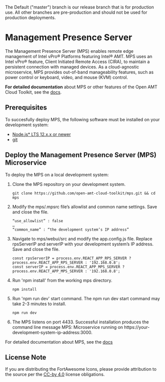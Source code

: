 
The Default ("master") branch is our release branch that is for production use.  All other branches are pre-production and should not be used for production deployments.

# Management Presence Server

The Management Presence Server (MPS) enables remote edge management of Intel vPro® Platforms featuring Intel® AMT.  MPS uses an Intel vPro® feature, Client Initiated Remote Access (CIRA), to maintain a persistent connection with managed devices. As a cloud-agnostic microservice, MPS provides out-of-band manageability features, such as power control or keyboard, video, and mouse (KVM) control.

**For detailed documentation** about MPS or other features of the Open AMT Cloud Toolkit, see the [docs](https://open-amt-cloud-toolkit.github.io/mps/).

## Prerequisites

To succesfully deploy MPS, the following software must be installed on your development system:

- [Node.js* LTS 12.x.x or newer](https://nodejs.org/en/)
- [git](https://git-scm.com/downloads)


## Deploy the Management Presence Server (MPS) Microservice

To deploy the MPS on a local development system: 

1. Clone the MPS repository on your development system.
    ```
    git clone https://github.com/open-amt-cloud-toolkit/mps.git && cd mps
    ```

2. Modify the mps/.mpsrc file’s allowlist and common name settings. Save and close the file.
    ```
    “use_allowlist” : false
    …
    “common_name” : “the development system’s IP address”
    ```


3. Navigate to mps/webui/src and modify the app.config.js file. Replace rpsServerIP and serverIP with your development system’s IP address. Save and close the file.
    ```
    const rpsServerIP = process.env.REACT_APP_RPS_SERVER ? process.env.REACT_APP_RPS_SERVER : '192.168.0.8'; 
    const serverIP = process.env.REACT_APP_MPS_SERVER ? process.env.REACT_APP_MPS_SERVER : '192.168.0.8';
    ```

4. Run 'npm install' from the working mps directory.
    ```
    npm install
    ```

5. Run 'npm run dev' start command. The npm run dev start command may take 2-3 minutes to install.
    ```
    npm run dev
    ```

6. The MPS listens on port 4433. Successful installation produces the command line message MPS: Microservice running on https://your-development-system-ip-address:3000.


For detailed documentation about MPS, see the [docs](https://open-amt-cloud-toolkit.github.io/mps/)


## License Note

If you are distributing the FortAwesome Icons, please provide attribution to the source per the [CC-by 4.0](https://creativecommons.org/licenses/by/4.0/deed.ast) license obligations. 


